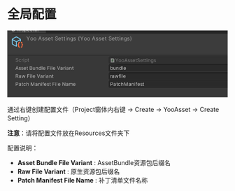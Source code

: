 # 全局配置

![image](./Image/Settings-img1.png)

通过右键创建配置文件（Project窗体内右键 -> Create -> YooAsset -> Create Setting）

**注意**：请将配置文件放在Resources文件夹下

配置说明：

- **Asset Bundle File Variant** : AssetBundle资源包后缀名
- **Raw File Variant** : 原生资源包后缀名
- **Patch Manifest File Name** : 补丁清单文件名称

